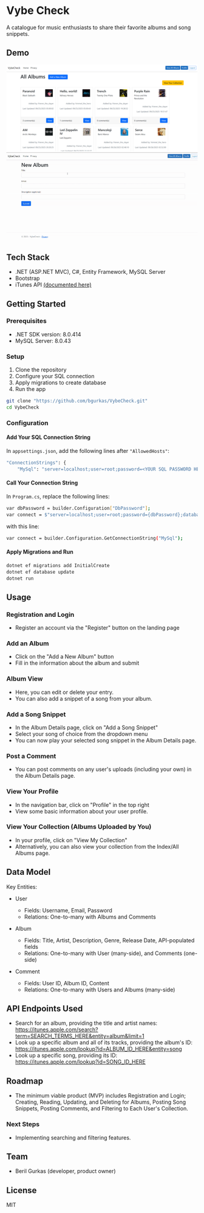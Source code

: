 # Vybe Check

A catalogue for music enthusiasts to share their favorite albums and song snippets.

## Demo
![Index Page](Assets/index_page.png)
![Functionality](Assets/Demo2.gif)

## Tech Stack
- .NET (ASP.NET MVC), C#, Entity Framework, MySQL Server
- Bootstrap
- iTunes API [(documented here)](https://developer.apple.com/library/archive/documentation/AudioVideo/Conceptual/iTuneSearchAPI/Searching.html#//apple_ref/doc/uid/TP40017632-CH5-SW1)

## Getting Started
### Prerequisites
- .NET SDK version: 8.0.414
- MySQL Server: 8.0.43

### Setup
1. Clone the repository
2. Configure your SQL connection
3. Apply migrations to create database
4. Run the app

```bash
git clone "https://github.com/bgurkas/VybeCheck.git"
cd VybeCheck
```

### Configuration
#### Add Your SQL Connection String
In `appsettings.json`, add the following lines after `"AllowedHosts"`:
```bash
"ConnectionStrings": {
    "MySql": "server=localhost;user=root;password=<YOUR SQL PASSWORD HERE>;database=vybe_check_db" }
```

#### Call Your Connection String
In `Program.cs`, replace the following lines:
```bash
var dbPassword = builder.Configuration["DbPassword"];
var connect = $"server=localhost;user=root;password={dbPassword};database=vybe_check_db";
```
with this line:
```bash
var connect = builder.Configuration.GetConnectionString("MySql");
```

#### Apply Migrations and Run
```bash
dotnet ef migrations add InitialCreate
dotnet ef database update
dotnet run
```

## Usage
### Registration and Login
- Register an account via the "Register" button on the landing page

### Add an Album
- Click on the "Add a New Album" button
- Fill in the information about the album and submit

### Album View
- Here, you can edit or delete your entry.
- You can also add a snippet of a song from your album.

### Add a Song Snippet
- In the Album Details page, click on "Add a Song Snippet"
- Select your song of choice from the dropdown menu
- You can now play your selected song snippet in the Album Details page.

### Post a Comment
- You can post comments on any user's uploads (including your own) in the Album Details page.

### View Your Profile
- In the navigation bar, click on "Profile" in the top right
- View some basic information about your user profile.

### View Your Collection (Albums Uploaded by You)
- In your profile, click on "View My Collection"
- Alternatively, you can also view your collection from the Index/All Albums page.

## Data Model
Key Entities:
- User
    - Fields: Username, Email, Password
    - Relations: One-to-many with Albums and Comments

- Album
    - Fields: Title, Artist, Description, Genre, Release Date, API-populated fields
    - Relations: One-to-many with User (many-side), and Comments (one-side)

- Comment
    - Fields: User ID, Album ID, Content
    - Relations: One-to-many with Users and Albums (many-side)

## API Endpoints Used
- Search for an album, providing the title and artist names: https://itunes.apple.com/search?term=SEARCH_TERMS_HERE&entity=album&limit=1
- Look up a specific album and all of its tracks, providing the album's ID: https://itunes.apple.com/lookup?id=ALBUM_ID_HERE&entity=song
- Look up a specific song, providing its ID: https://itunes.apple.com/lookup?id=SONG_ID_HERE


## Roadmap
- The minimum viable product (MVP) includes Registration and Login; Creating, Reading, Updating, and Deleting for Albums, Posting Song Snippets, Posting Comments, and Filtering to Each User's Collection.

### Next Steps
- Implementing searching and filtering features.

## Team
- Beril Gurkas (developer, product owner)

## License
MIT
